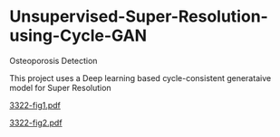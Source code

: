 # Unsupervised-Super-Resolution-using-Cycle-GAN
Osteoporosis Detection


This project uses a Deep learning based cycle-consistent generataive model for Super Resolution



[3322-fig1.pdf](https://github.com/adarshraghunath/Unsupervised-Super-Resolution-using-Cycle-GAN/files/10755131/3322-fig1.pdf)

[3322-fig2.pdf](https://github.com/adarshraghunath/Unsupervised-Super-Resolution-using-Cycle-GAN/files/10755132/3322-fig2.pdf)
